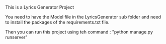 This is a Lyrics Generator Project

You need to have the Model file in the LyricsGenerator sub folder and need to install the packages of the requirements.txt file.

Then you can run this project using teh command : "python manage.py runserver"
